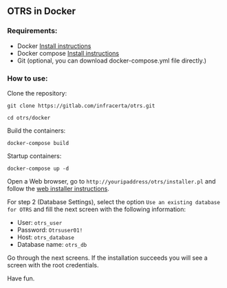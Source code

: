 ## OTRS in Docker

### Requirements:

* Docker [Install instructions](https://docs.docker.com/get-docker/)
* Docker compose [Install instructions](https://docs.docker.com/compose/install/)
* Git (optional, you can download docker-compose.yml file directly.)

### How to use:

Clone the repository:

```git clone https://gitlab.com/infracerta/otrs.git```

```cd otrs/docker```

Build the containers:

```docker-compose build```

Startup containers:

```docker-compose up -d```

Open a Web browser,  go to `http://youripaddress/otrs/installer.pl` and follow the [web installer instructions](https://doc.otrs.com/doc/manual/admin/6.0/en/html/web-installer.html). 

For step 2 (Database Settings), select the option `Use an existing database for OTRS` and  fill the next screen with the following information:

* User: `otrs_user`
* Password: `Otrsuser01!`
* Host: `otrs_database`
* Database name: `otrs_db`

Go through the next screens. If the installation succeeds you will see a screen with the root credentials.

Have fun.

